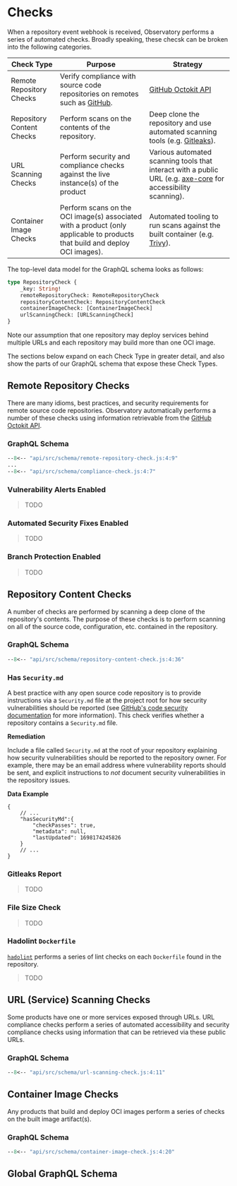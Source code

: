 # Checks

When a repository event webhook is received, Observatory performs a series of automated checks. Broadly speaking, these checsk can be broken into the following categories.

| Check Type                | Purpose                                                                                                                     | Strategy                                                                                                                                              |
| ------------------------- | --------------------------------------------------------------------------------------------------------------------------- | ----------------------------------------------------------------------------------------------------------------------------------------------------- |
| Remote Repository Checks  | Verify compliance with source code repositories on remotes such as [GitHub](https://github.com).                            | [GitHub Octokit API](https://github.com/octokit/octokit.js)                                                                                           |
| Repository Content Checks | Perform scans on the contents of the repository.                                                                            | Deep clone the repository and use automated scanning tools (e.g. [Gitleaks](https://github.com/gitleaks/gitleaks)).                                   |
| URL Scanning Checks       | Perform security and compliance checks against the live instance(s) of the product                                          | Various automated scanning tools that interact with a public URL (e.g. [axe-core](https://github.com/dequelabs/axe-core) for accessibility scanning). |
| Container Image Checks    | Perform scans on the OCI image(s) associated with a product (only applicable to products that build and deploy OCI images). | Automated tooling to run scans against the built container (e.g. [Trivy](https://github.com/aquasecurity/trivy)).                                     |

The top-level data model for the GraphQL schema looks as follows:

```graphql
type RepositoryCheck {
    _key: String!
    remoteRepositoryCheck: RemoteRepositoryCheck
    repositoryContentCheck: RepositoryContentCheck
    containerImageCheck: [ContainerImageCheck]
    urlScanningCheck: [URLScanningCheck]
}
```

Note our assumption that one repository may deploy services behind multiple URLs and each repository may build more than one OCI image.

The sections below expand on each Check Type in greater detail, and also show the parts of our GraphQL schema that expose these Check Types.

## Remote Repository Checks

There are many idioms, best practices, and security requirements for remote source code repositories. Observatory automatically performs a number of these checks using information retrievable from the [GitHub Octokit API](https://github.com/octokit/octokit.js).

### GraphQL Schema

```graphql
--8<-- "api/src/schema/remote-repository-check.js:4:9"
...
--8<-- "api/src/schema/compliance-check.js:4:7"
```

### Vulnerability Alerts Enabled

> TODO

### Automated Security Fixes Enabled

> TODO

### Branch Protection Enabled

> TODO


## Repository Content Checks

A number of checks are performed by scanning a deep clone of the repository's contents. The purpose of these checks is to perform scanning on all of the source code, configuration, etc. contained in the repository.

### GraphQL Schema

```graphql
--8<-- "api/src/schema/repository-content-check.js:4:36"
```

### Has `Security.md`

A best practice with any open source code repository is to provide instructions via a `Security.md` file at the project root for how security vulnerabilities should be reported (see [GitHub's code security documentation](https://docs.github.com/en/code-security/getting-started/adding-a-security-policy-to-your-repository) for more information). This check verifies whether a repository contains a `Security.md` file.

**Remediation**

Include a file called `Security.md` at the root of your repository explaining how security vulnerabilities should be reported to the repository owner. For example, there may be an email address where vulnerability reports should be sent, and explicit instructions to *not* document security vulnerabilities in the repository issues.

**Data Example**

```jsonc
{
    // ...
    "hasSecurityMd":{
        "checkPasses": true,
        "metadata": null,
        "lastUpdated": 1698174245826
    }
    // ...
}
```

### Gitleaks Report

> TODO

### File Size Check

> TODO

### Hadolint `Dockerfile`

[`hadolint`](https://github.com/hadolint/hadolint) performs a series of lint checks on each `Dockerfile` found in the repository.

> TODO

## URL (Service) Scanning Checks

Some products have one or more services exposed through URLs. URL compliance checks perform a series of automated accessibility and security compliance checks using information that can be retrieved via these public URLs.

### GraphQL Schema

```graphql
--8<-- "api/src/schema/url-scanning-check.js:4:11"
```

## Container Image Checks

Any products that build and deploy OCI images perform a series of checks on the built image artifact(s).

### GraphQL Schema

```graphql
--8<-- "api/src/schema/container-image-check.js:4:20"
```


## Global GraphQL Schema


